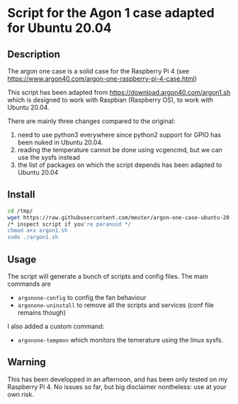 # Script for the Agon 1 case adapted for Ubuntu 20.04

## Description

The argon one case is a solid case for the Raspberry Pi 4
(see https://www.argon40.com/argon-one-raspberry-pi-4-case.html)

This script has been adapted from https://download.argon40.com/argon1.sh which is
designed to work with Raspbian (Raspberry OS), to work with Ubuntu 20.04.

There are mainly three changes compared to the original:
1. need to use python3 everywhere since python2 support for GPIO has been nuked
   in Ubuntu 20.04.
2. reading the temperature cannot be done using vcgencmd, but we can use the sysfs
   instead
3. the list of packages on which the script depends has been adapted to Ubuntu 20.04

## Install 

```bash
cd /tmp/
wget https://raw.githubusercontent.com/meuter/argon-one-case-ubuntu-20.04/master/argon1.sh
/* inspect script if you're paranoid */
chmod a+x argon1.sh
sudo ./argon1.sh
```

## Usage

The script will generate a bunch of scripts and config files. The main commands are
- `argonone-config` to config the fan behaviour
- `argonone-uninstall` to remove all the scripts and services (conf file remains though)

I also added a custom command:
- `argonone-tempmon` which monitors the temerature using the linux sysfs.

## Warning

This has been developped in an afternoon, and has been only tested on my Raspberry Pi 4. No issues so far, but big disclaimer nontheless: use at your own risk. 



